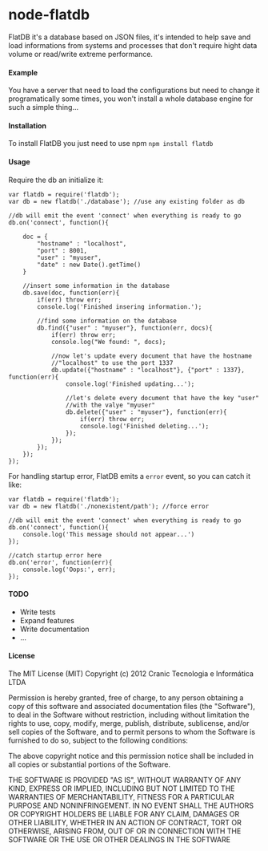 node-flatdb
===========
FlatDB it's a database based on JSON files, it's intended to help save 
and load informations from systems and processes that don't require 
hight data volume or read/write extreme performance.

#### Example
You have a server that need to load the configurations but need to change 
it programatically some times, you won't install a whole database engine 
for such a simple thing...

#### Installation
To install FlatDB you just need to use npm `npm install flatdb`

#### Usage

Require the db an initialize it:

    var flatdb = require('flatdb');
    var db = new flatdb('./database'); //use any existing folder as db

    //db will emit the event 'connect' when everything is ready to go
    db.on('connect', function(){

        doc = {
            "hostname" : "localhost",
            "port" : 8001,
            "user" : "myuser",
            "date" : new Date().getTime()
        }

        //insert some information in the database
        db.save(doc, function(err){
            if(err) throw err;
            console.log('Finished insering information.');

            //find some information on the database
            db.find({"user" : "myuser"}, function(err, docs){
                if(err) throw err;
                console.log("We found: ", docs);

                //now let's update every document that have the hostname
                //"localhost" to use the port 1337
                db.update({"hostname" : "localhost"}, {"port" : 1337}, function(err){
                    console.log('Finished updating...');

                    //let's delete every document that have the key "user"
                    //with the valye "myuser"
                    db.delete({"user" : "myuser"}, function(err){
                        if(err) throw err;
                        console.log('Finished deleting...');
                    });
                });
            });
        });
    });

For handling startup error, FlatDB emits a `error` event, so you can catch it like:

    var flatdb = require('flatdb');
    var db = new flatdb('./nonexistent/path'); //force error

    //db will emit the event 'connect' when everything is ready to go
    db.on('connect', function(){
        console.log('This message should not appear...')
    });

    //catch startup error here
    db.on('error', function(err){
        console.log('Oops:', err);
    });


#### TODO

 * Write tests
 * Expand features
 * Write documentation
 * ...

#### License

The MIT License (MIT)
Copyright (c) 2012 Cranic Tecnologia e Informática LTDA

Permission is hereby granted, free of charge, to any person obtaining a 
copy of this software and associated documentation files (the "Software"), 
to deal in the Software without restriction, including without limitation 
the rights to use, copy, modify, merge, publish, distribute, sublicense, 
and/or sell copies of the Software, and to permit persons to whom the 
Software is furnished to do so, subject to the following conditions:

The above copyright notice and this permission notice shall be included 
in all copies or substantial portions of the Software.

THE SOFTWARE IS PROVIDED "AS IS", WITHOUT WARRANTY OF ANY KIND, EXPRESS 
OR IMPLIED, INCLUDING BUT NOT LIMITED TO THE WARRANTIES OF MERCHANTABILITY, 
FITNESS FOR A PARTICULAR PURPOSE AND NONINFRINGEMENT. IN NO EVENT SHALL THE 
AUTHORS OR COPYRIGHT HOLDERS BE LIABLE FOR ANY CLAIM, DAMAGES OR OTHER 
LIABILITY, WHETHER IN AN ACTION OF CONTRACT, TORT OR OTHERWISE, ARISING FROM, 
OUT OF OR IN CONNECTION WITH THE SOFTWARE OR THE USE OR OTHER DEALINGS IN 
THE SOFTWARE

